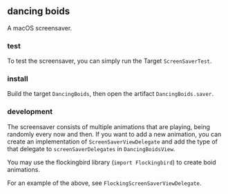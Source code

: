 ## dancing boids

A macOS screensaver.

### test
To test the screensaver, you can simply run the Target `ScreenSaverTest`.

### install
Build the target `DancingBoids`, then open the artifact `DancingBoids.saver`.

### development
The screensaver consists of multiple animations that are playing,
being randomly every now and then. 
If you want to add a new animation, 
you can create an implementation of `ScreenSaverViewDelegate`
and add the type of that delegate
to `screenSaverDelegates` in `DancingBoidsView`.

You may use the flockingbird library (`import Flockingbird`) to create boid animations.

For an example of the above, see `FlockingScreenSaverViewDelegate`.
